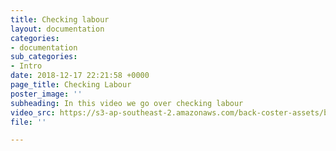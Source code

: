 ```yaml
---
title: Checking labour
layout: documentation
categories:
- documentation
sub_categories:
- Intro
date: 2018-12-17 22:21:58 +0000
page_title: Checking Labour
poster_image: ''
subheading: In this video we go over checking labour
video_src: https://s3-ap-southeast-2.amazonaws.com/back-coster-assets/bp-training-videos/Checking+Labour.mp4
file: ''

---
```

